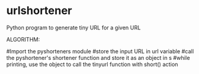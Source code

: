 # urlshortener
Python program to generate tiny URL for a given URL

ALGORITHM:

#Import the pyshorteners module
#store the input URL in url variable
#call the pyshortener's shortener function and store it as an object in s
#while printing, use the object to call the tinyurl function with short() action
